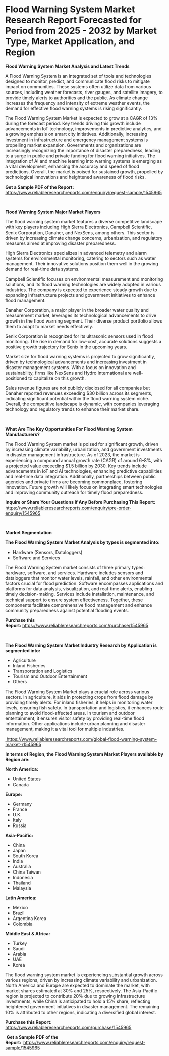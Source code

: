 <p><h1>Flood Warning System Market Research Report Forecasted for Period from 2025 -  2032 by Market Type, Market Application, and Region</h1></p><p><strong>Flood Warning System Market Analysis and Latest Trends</strong></p>
<p><p>A Flood Warning System is an integrated set of tools and technologies designed to monitor, predict, and communicate flood risks to mitigate impact on communities. These systems often utilize data from various sources, including weather forecasts, river gauges, and satellite imagery, to provide timely alerts to authorities and the public. As climate change increases the frequency and intensity of extreme weather events, the demand for effective flood warning systems is rising significantly.</p><p>The Flood Warning System Market is expected to grow at a CAGR of 13% during the forecast period. Key trends driving this growth include advancements in IoT technology, improvements in predictive analytics, and a growing emphasis on smart city initiatives. Additionally, increasing investment in infrastructure and emergency management systems is propelling market expansion. Governments and organizations are increasingly recognizing the importance of disaster preparedness, leading to a surge in public and private funding for flood warning initiatives. The integration of AI and machine learning into warning systems is emerging as a vital development, enhancing the accuracy and speed of flood predictions. Overall, the market is poised for sustained growth, propelled by technological innovations and heightened awareness of flood risks.</p></p>
<p><strong>Get a Sample PDF of the Report:&nbsp;</strong> <a href="https://www.reliableresearchreports.com/enquiry/request-sample/1545965?utm_campaign=2853&utm_medium=2&utm_source=Github&utm_content=ia&utm_term=20042025&utm_id=flood-warning-system">https://www.reliableresearchreports.com/enquiry/request-sample/1545965</a></p>
<p>&nbsp;</p>
<p><strong>Flood Warning System Major Market Players</strong></p>
<p><p>The flood warning system market features a diverse competitive landscape with key players including High Sierra Electronics, Campbell Scientific, Senix Corporation, Danaher, and NexSens, among others. This sector is driven by increasing climate change concerns, urbanization, and regulatory measures aimed at improving disaster preparedness.</p><p>High Sierra Electronics specializes in advanced telemetry and alarm systems for environmental monitoring, catering to sectors such as water management. Their innovative solutions position them well in the growing demand for real-time data systems.</p><p>Campbell Scientific focuses on environmental measurement and monitoring solutions, and its flood warning technologies are widely adopted in various industries. The company is expected to experience steady growth due to expanding infrastructure projects and government initiatives to enhance flood management.</p><p>Danaher Corporation, a major player in the broader water quality and measurement market, leverages its technological advancements to drive growth in the flood warning segment. Their diverse product portfolio allows them to adapt to market needs effectively.</p><p>Senix Corporation is recognized for its ultrasonic sensors used in flood monitoring. The rise in demand for low-cost, accurate solutions suggests a positive growth trajectory for Senix in the upcoming years.</p><p>Market size for flood warning systems is projected to grow significantly, driven by technological advancements and increasing investment in disaster management systems. With a focus on innovation and sustainability, firms like NexSens and Hydro International are well-positioned to capitalize on this growth.</p><p>Sales revenue figures are not publicly disclosed for all companies but Danaher reported revenues exceeding $30 billion across its segments, indicating significant potential within the flood warning system niche. Overall, the competitive landscape is dynamic, with companies leveraging technology and regulatory trends to enhance their market share.</p></p>
<p>&nbsp;</p>
<p><strong>What Are The Key Opportunities For Flood Warning System Manufacturers?</strong></p>
<p><p>The Flood Warning System market is poised for significant growth, driven by increasing climate variability, urbanization, and government investments in disaster management infrastructure. As of 2023, the market is experiencing a compound annual growth rate (CAGR) of around 6–8%, with a projected value exceeding $1.5 billion by 2030. Key trends include advancements in IoT and AI technologies, enhancing predictive capabilities and real-time data integration. Additionally, partnerships between public agencies and private firms are becoming commonplace, fostering innovation. Future growth will likely focus on integrating smart technologies and improving community outreach for timely flood preparedness.</p></p>
<p><strong>Inquire or Share Your Questions If Any Before Purchasing This Report:</strong> <a href="https://www.reliableresearchreports.com/enquiry/pre-order-enquiry/1545965?utm_campaign=2853&utm_medium=2&utm_source=Github&utm_content=ia&utm_term=20042025&utm_id=flood-warning-system">https://www.reliableresearchreports.com/enquiry/pre-order-enquiry/1545965</a></p>
<p>&nbsp;</p>
<p><strong>Market Segmentation</strong></p>
<p><strong>The Flood Warning System Market Analysis by types is segmented into:</strong></p>
<p><ul><li>Hardware (Sensors, Dataloggers)</li><li>Software and Services</li></ul></p>
<p><p>The Flood Warning System market consists of three primary types: hardware, software, and services. Hardware includes sensors and dataloggers that monitor water levels, rainfall, and other environmental factors crucial for flood prediction. Software encompasses applications and platforms for data analysis, visualization, and real-time alerts, enabling timely decision-making. Services include installation, maintenance, and technical support to ensure system effectiveness. Together, these components facilitate comprehensive flood management and enhance community preparedness against potential flooding events.</p></p>
<p><strong>Purchase this Report:&nbsp;</strong><a href="https://www.reliableresearchreports.com/purchase/1545965?utm_campaign=2853&utm_medium=2&utm_source=Github&utm_content=ia&utm_term=20042025&utm_id=flood-warning-system">https://www.reliableresearchreports.com/purchase/1545965</a></p>
<p>&nbsp;</p>
<p><strong>The Flood Warning System Market Industry Research by Application is segmented into:</strong></p>
<p><ul><li>Agriculture</li><li>Inland Fisheries</li><li>Transportation and Logistics</li><li>Tourism and Outdoor Entertainment</li><li>Others</li></ul></p>
<p><p>The Flood Warning System Market plays a crucial role across various sectors. In agriculture, it aids in protecting crops from flood damage by providing timely alerts. For inland fisheries, it helps in monitoring water levels, ensuring fish safety. In transportation and logistics, it enhances route planning to avoid flood-affected areas. In tourism and outdoor entertainment, it ensures visitor safety by providing real-time flood information. Other applications include urban planning and disaster management, making it a vital tool for multiple industries.</p></p>
<p><a href="https://www.reliableresearchreports.com/global-flood-warning-system-market-r1545965?utm_campaign=2853&utm_medium=2&utm_source=Github&utm_content=ia&utm_term=20042025&utm_id=flood-warning-system">&nbsp;https://www.reliableresearchreports.com/global-flood-warning-system-market-r1545965</a></p>
<p><strong>In terms of Region, the Flood Warning System Market Players available by Region are:</strong></p>
<p>
    <p> <strong> North America: </strong>
        <ul>
            <li>United States</li>
            <li>Canada</li>
        </ul>
        </p> 
    <p> <strong> Europe: </strong>
        <ul>
            <li>Germany</li>
            <li>France</li>
            <li>U.K.</li>
            <li>Italy</li>
            <li>Russia</li>
        </ul>
        </p> 
    <p> <strong> Asia-Pacific: </strong>
        <ul>
            <li>China</li>
            <li>Japan</li>
            <li>South Korea</li>
            <li>India</li>
            <li>Australia</li>
            <li>China Taiwan</li>
            <li>Indonesia</li>
            <li>Thailand</li>
            <li>Malaysia</li>
        </ul>
        </p> 
    <p> <strong> Latin America: </strong>
        <ul>
            <li>Mexico</li>
            <li>Brazil</li>
            <li>Argentina Korea</li>
            <li>Colombia</li>
        </ul>
        </p> 
    <p> <strong> Middle East & Africa: </strong>
        <ul>
            <li>Turkey</li>
            <li>Saudi</li>
            <li>Arabia</li>
            <li>UAE</li>
            <li>Korea</li>
        </ul>
    </p>
    </p>
<p><p>The flood warning system market is experiencing substantial growth across various regions, driven by increasing climate variability and urbanization. North America and Europe are expected to dominate the market, with market shares estimated at 30% and 25%, respectively. The Asia-Pacific region is projected to contribute 20% due to growing infrastructure investments, while China is anticipated to hold a 15% share, reflecting heightened government initiatives in disaster management. The remaining 10% is attributed to other regions, indicating a diversified global interest.</p></p>
<p><strong>Purchase this Report: </strong><a href="https://www.reliableresearchreports.com/purchase/1545965?utm_campaign=2853&utm_medium=2&utm_source=Github&utm_content=ia&utm_term=20042025&utm_id=flood-warning-system">https://www.reliableresearchreports.com/purchase/1545965</a></p>
<p>&nbsp;<strong>Get a Sample PDF of the Report:&nbsp;&nbsp;</strong><a href="https://www.reliableresearchreports.com/enquiry/request-sample/1545965?utm_campaign=2853&utm_medium=2&utm_source=Github&utm_content=ia&utm_term=20042025&utm_id=flood-warning-system">https://www.reliableresearchreports.com/enquiry/request-sample/1545965</a></p>
<p><strong></strong></p>
<p><p></p><p></p><p></p></p>